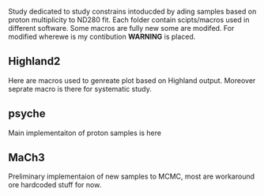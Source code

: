 Study dedicated to study constrains intoducded by ading samples based on proton multiplicity to ND280 fit. Each folder contain scipts/macros used in different software. Some macros are fully new some are modifed. For modified wherewe is my contibution **WARNING** is placed.

## Highland2
Here are macros used to genreate plot based on Highland output. Moreover seprate macro is there for systematic study.

## psyche
Main implementaiton of proton samples is here

## MaCh3
Preliminary implementaion of new samples to MCMC, most are workaround ore hardcoded stuff for now.

